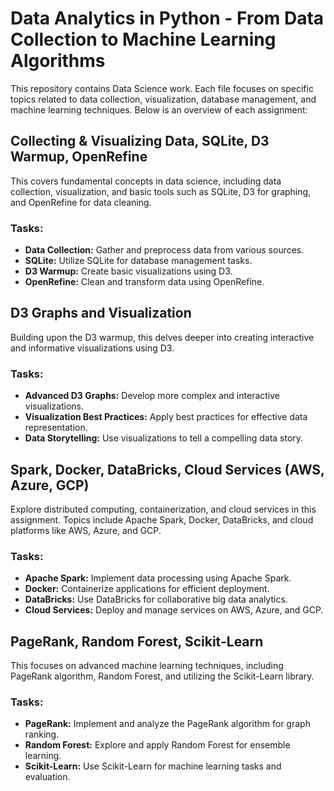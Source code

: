 # Data Analytics in Python - From Data Collection to Machine Learning Algorithms

This repository contains Data Science work. Each file focuses on specific topics related to data collection, visualization, database management, and machine learning techniques. Below is an overview of each assignment:

## Collecting & Visualizing Data, SQLite, D3 Warmup, OpenRefine

This covers fundamental concepts in data science, including data collection, visualization, and basic tools such as SQLite, D3 for graphing, and OpenRefine for data cleaning.

### Tasks:

- **Data Collection:** Gather and preprocess data from various sources.
- **SQLite:** Utilize SQLite for database management tasks.
- **D3 Warmup:** Create basic visualizations using D3.
- **OpenRefine:** Clean and transform data using OpenRefine.

## D3 Graphs and Visualization

Building upon the D3 warmup, this delves deeper into creating interactive and informative visualizations using D3.

### Tasks:

- **Advanced D3 Graphs:** Develop more complex and interactive visualizations.
- **Visualization Best Practices:** Apply best practices for effective data representation.
- **Data Storytelling:** Use visualizations to tell a compelling data story.

## Spark, Docker, DataBricks, Cloud Services (AWS, Azure, GCP)

Explore distributed computing, containerization, and cloud services in this assignment. Topics include Apache Spark, Docker, DataBricks, and cloud platforms like AWS, Azure, and GCP.

### Tasks:

- **Apache Spark:** Implement data processing using Apache Spark.
- **Docker:** Containerize applications for efficient deployment.
- **DataBricks:** Use DataBricks for collaborative big data analytics.
- **Cloud Services:** Deploy and manage services on AWS, Azure, and GCP.

## PageRank, Random Forest, Scikit-Learn

This focuses on advanced machine learning techniques, including PageRank algorithm, Random Forest, and utilizing the Scikit-Learn library.

### Tasks:

- **PageRank:** Implement and analyze the PageRank algorithm for graph ranking.
- **Random Forest:** Explore and apply Random Forest for ensemble learning.
- **Scikit-Learn:** Use Scikit-Learn for machine learning tasks and evaluation.

